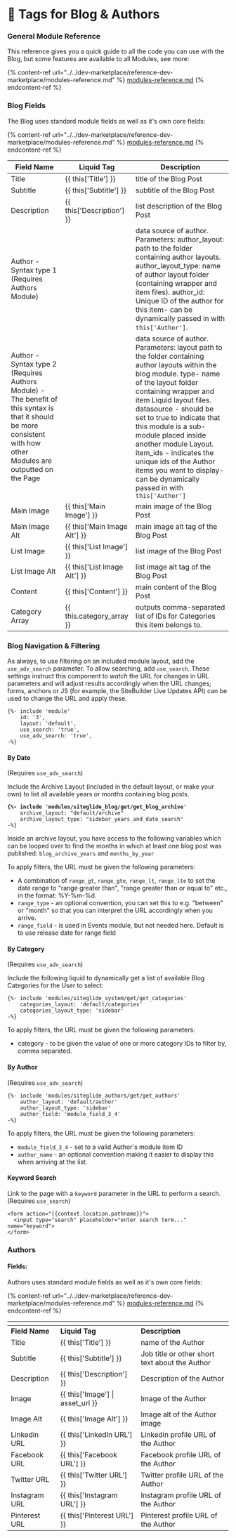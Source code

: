 # 🔧 Tags for Blog & Authors

### General Module Reference

This reference gives you a quick guide to all the code you can use with the Blog, but some features are available to all Modules, see more:

{% content-ref url="../../dev-marketplace/reference-dev-marketplace/modules-reference.md" %}
[modules-reference.md](../../dev-marketplace/reference-dev-marketplace/modules-reference.md)
{% endcontent-ref %}

### Blog Fields

The Blog uses standard module fields as well as it's own core fields:

{% content-ref url="../../dev-marketplace/reference-dev-marketplace/modules-reference.md" %}
[modules-reference.md](../../dev-marketplace/reference-dev-marketplace/modules-reference.md)
{% endcontent-ref %}

| **Field Name**                                                                                                                                                      | **Liquid Tag**                  | **Description**                                                                                                                                                                                                                                                                                                                                                                                                                                       |
| ------------------------------------------------------------------------------------------------------------------------------------------------------------------- | ------------------------------- | ----------------------------------------------------------------------------------------------------------------------------------------------------------------------------------------------------------------------------------------------------------------------------------------------------------------------------------------------------------------------------------------------------------------------------------------------------- |
| Title                                                                                                                                                               | \{{ this\['Title'] \}}          | title of the Blog Post                                                                                                                                                                                                                                                                                                                                                                                                                                |
| Subtitle                                                                                                                                                            | \{{ this\['Subtitle'] \}}       | subtitle of the Blog Post                                                                                                                                                                                                                                                                                                                                                                                                                             |
| Description                                                                                                                                                         | \{{ this\['Description'] \}}    | list description of the Blog Post                                                                                                                                                                                                                                                                                                                                                                                                                     |
| Author - Syntax type 1 (Requires Authors Module)                                                                                                                    |                                 | data source of author. Parameters: author\_layout: path to the folder containing author layouts. author\_layout\_type: name of author layout folder (containing wrapper and item files). author\_id: Unique ID of the author for this item- can be dynamically passed in with `this['Author']`.                                                                                                                                                       |
| Author - Syntax type 2 (Requires Authors Module) - The benefit of this syntax is that it should be more consistent with how other Modules are outputted on the Page |                                 | data source of author. Parameters: layout path to the folder containing author layouts within the blog module. type- name of the layout folder containing wrapper and item Liquid layout files. datasource - should be set to true to indicate that this module is a sub-module placed inside another module Layout. item\_ids - indicates the unique ids of the Author items you want to display- can be dynamically passed in with `this['Author']` |
| Main Image                                                                                                                                                          | \{{ this\['Main Image'] \}}     | main image of the Blog Post                                                                                                                                                                                                                                                                                                                                                                                                                           |
| Main Image Alt                                                                                                                                                      | \{{ this\['Main Image Alt'] \}} | main image alt tag of the Blog Post                                                                                                                                                                                                                                                                                                                                                                                                                   |
| List Image                                                                                                                                                          | \{{ this\['List Image'] \}}     | list image of the Blog Post                                                                                                                                                                                                                                                                                                                                                                                                                           |
| List Image Alt                                                                                                                                                      | \{{ this\['List Image Alt'] \}} | list image alt tag of the Blog Post                                                                                                                                                                                                                                                                                                                                                                                                                   |
| Content                                                                                                                                                             | \{{ this\['Content'] \}}        | main content of the Blog Post                                                                                                                                                                                                                                                                                                                                                                                                                         |
| Category Array                                                                                                                                                      | \{{ this.category\_array \}}    | outputs comma-separated list of IDs for Categories this item belongs to.                                                                                                                                                                                                                                                                                                                                                                              |

### Blog Navigation & Filtering

As always, to use filtering on an included module layout, add the `use_adv_search` parameter. To allow searching, add `use_search`. These settings instruct this component to _watch_ the URL for changes in URL parameters and will adjust results accordingly when the URL changes; forms, anchors or JS (for example, the SiteBuilder Live Updates API) can be used to change the URL and apply these.

```
{%- include 'module'
    id: '3',
    layout: 'default',
    use_search: 'true',
    use_adv_search: 'true',
-%}
```

#### By Date

(Requires `use_adv_search`)

Include the Archive Layout (included in the default layout, or make your own) to list all available years or months containing blog posts.

<pre class="language-liquid"><code class="lang-liquid"><strong>{%- include 'modules/siteglide_blog/get/get_blog_archive'
</strong>    archive_layout: "default/archive"
    archive_layout_type: "sidebar_years_and_date_search" 
-%}
</code></pre>

Inside an archive layout, you have access to the following variables which can be looped over to find the months in which at least one blog post was published: `blog_archive_years` and `months_by_year`

To apply filters, the URL must be given the following parameters:

* A combination of `range_gt`, `range_gte`, `range_lt`, `range_lte` to set the date range to "range greater than", "range greater than or equal to" etc., in the format: %Y-%m-%d.&#x20;
* `range_type` - an optional convention, you can set this to e.g. "between" or "month" so that you can interpret the URL accordingly when you arrive.
* `range_field` - is used in Events module, but not needed here. Default is to use release date for range field

#### By Category

(Requires `use_adv_search`)

Include the following liquid to dynamically get a list of available Blog Categories for the User to select:

```liquid
{%- include 'modules/siteglide_system/get/get_categories'
    categories_layout: 'default/categories'
    categories_layout_type: 'sidebar' 
-%}
```

To apply filters, the URL must be given the following parameters:

* category - to be given the value of one or more category IDs to filter by, comma separated.&#x20;

#### By Author

&#x20;(Requires `use_adv_search`)

```liquid
{%- include 'modules/siteglide_authors/get/get_authors'
    author_layout: 'default/author'
    author_layout_type: 'sidebar'
    author_field: 'module_field_3_4' 
-%}
```

To apply filters, the URL must be given the following parameters:

* `module_field_3_4` - set to a valid Author's module item ID
* `author_name` - an optional convention making it easier to display this when arriving at the list.

#### Keyword Search

Link to the page with a `keyword` parameter in the URL to perform a search. (Requires `use_search`)

```
<form action="{{context.location.pathname}}">
  <input type="search" placeholder="enter search term..." name="keyword">
</form> 
```

### Authors

#### Fields:

Authors uses standard module fields as well as it's own core fields:

{% content-ref url="../../dev-marketplace/reference-dev-marketplace/modules-reference.md" %}
[modules-reference.md](../../dev-marketplace/reference-dev-marketplace/modules-reference.md)
{% endcontent-ref %}

<table data-header-hidden data-full-width="true"><thead><tr><th></th><th></th><th></th></tr></thead><tbody><tr><td><strong>Field Name</strong></td><td><strong>Liquid Tag</strong></td><td><strong>Description</strong></td></tr><tr><td>Title</td><td>{{ this['Title'] }}</td><td>name of the Author</td></tr><tr><td>Subtitle</td><td>{{ this['Subtitle'] }}</td><td>Job title or other short text about the Author</td></tr><tr><td>Description</td><td>{{ this['Description'] }}</td><td>Description of the Author</td></tr><tr><td>Image</td><td>{{ this['Image'] | asset_url }}</td><td>Image of the Author</td></tr><tr><td>Image Alt</td><td>{{ this['Image Alt'] }}</td><td>Image alt of the Author image</td></tr><tr><td>Linkedin URL</td><td>{{ this['LinkedIn URL'] }}</td><td>Linkedin profile URL of the Author</td></tr><tr><td>Facebook URL</td><td>{{ this['Facebook URL'] }}</td><td>Facebook profile URL of the Author</td></tr><tr><td>Twitter URL</td><td>{{ this['Twitter URL'] }}</td><td>Twitter profile URL of the Author</td></tr><tr><td>Instagram URL</td><td>{{ this['Instagram URL'] }}</td><td>Instagram profile URL of the Author</td></tr><tr><td>Pinterest URL</td><td>{{ this['Pinterest URL'] }}</td><td>Pinterest profile URL of the Author</td></tr></tbody></table>
